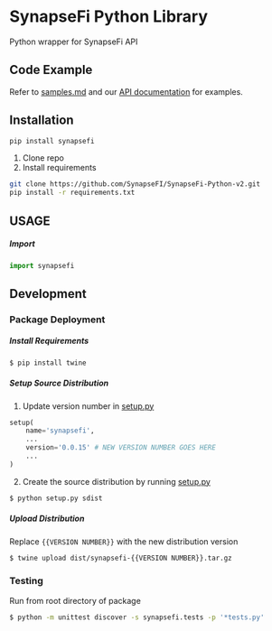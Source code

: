 # SynapseFi Python Library

Python wrapper for SynapseFi API
## Code Example
Refer to [samples.md](samples.md) and our [API documentation](https://docs.synapsefi.com/v3.1) for examples.

## Installation
```bash
pip install synapsefi
```
1. Clone repo
2. Install requirements
```bash
git clone https://github.com/SynapseFI/SynapseFi-Python-v2.git
pip install -r requirements.txt
```

## USAGE
##### Import
```python
import synapsefi
```
## Development
### Package Deployment
##### Install Requirements
```bash
$ pip install twine
```
##### Setup Source Distribution
1. Update version number in [setup.py](setup.py)

```python
setup(
    name='synapsefi',
    ...
    version='0.0.15' # NEW VERSION NUMBER GOES HERE
    ...
)
```
2. Create the source distribution by running [setup.py](setup.py)

```bash
$ python setup.py sdist
```
##### Upload Distribution
Replace `{{VERSION NUMBER}}` with the new distribution version
```bash
$ twine upload dist/synapsefi-{{VERSION NUMBER}}.tar.gz
```
### Testing
Run from root directory of package
```bash
$ python -m unittest discover -s synapsefi.tests -p '*tests.py'
```